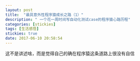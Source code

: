 ```yaml
---
layout: post
title:  "最具意外性程序猿成长之路（1）"
description: " 一个花一周时间写自动化测试case的程序猿心路历程"
categories: [stickies]
tags: [生活感悟]
stickies: true
date: 2017-06-10 20:58:54
---
```


这不是讲述啥，而是觉得自己的确在程序猿这条道路上很没有自信

